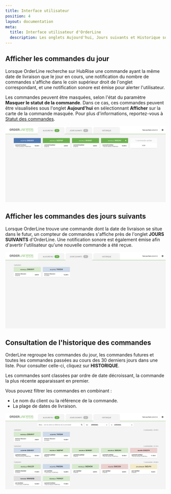 ```yaml
---
title: Interface utilisateur
position: 4
layout: documentation
meta:
  title: Interface utilisateur d'OrderLine
  description: Les onglets Aujourd'hui, Jours suivants et Historique sont disponibles afin de faciliter l'accès à OrderLine.
---
```


## Afficher les commandes du jour

Lorsque OrderLine recherche sur HubRise une commande ayant la même date de livraison que le jour en cours, une notification du nombre de commandes s'affiche dans le coin supérieur droit de l'onglet correspondant, et une notification sonore est émise pour alerter l'utilisateur.

Les commandes peuvent être masquées, selon l'état du paramètre **Masquer le statut de la commande**. Dans ce cas, ces commandes peuvent être visualisées sous l'onglet **Aujourd'hui** en sélectionnant **Afficher** sur la carte de la commande masquée. Pour plus d'informations, reportez-vous à [Statut des commandes](/apps/orderline/settings/#set-order-statuses).

![Onglet Aujourd'hui d'OrderLine](../images/006-fr-commandes-aujourdhui.png)

## Afficher les commandes des jours suivants

Lorsque OrderLine trouve une commande dont la date de livraison se situe dans le futur, un compteur de commandes s'affiche près de l'onglet **JOURS SUIVANTS** d'OrderLine. Une notification sonore est également émise afin d'avertir l'utilisateur qu'une nouvelle commande a été reçue.

![Onglet Jours suivants d'OrderLine](../images/007-fr-commandes-jours-suivants.png)

## Consultation de l'historique des commandes

OrderLine regroupe les commandes du jour, les commandes futures et toutes les commandes passées au cours des 30 derniers jours dans une liste. Pour consulter celle-ci, cliquez sur **HISTORIQUE**.

Les commandes sont classées par ordre de date décroissant, la commande la plus récente apparaissant en premier.

Vous pouvez filtrer les commandes en combinant :

- Le nom du client ou la référence de la commande.
- La plage de dates de livraison.

![Onglet Historique d'OrderLine](../images/008-fr-commandes-historique.png)
